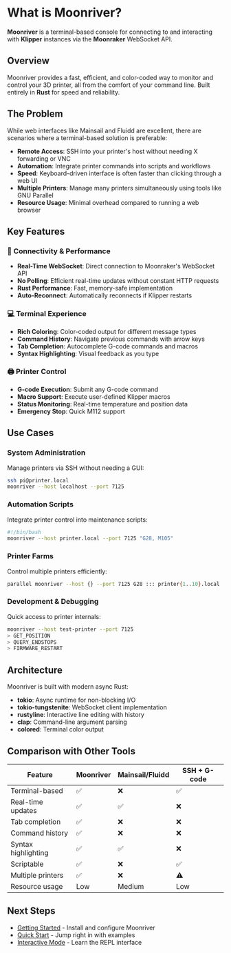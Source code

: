 # What is Moonriver?

**Moonriver** is a terminal-based console for connecting to and interacting with **Klipper** instances via the **Moonraker** WebSocket API.

## Overview

Moonriver provides a fast, efficient, and color-coded way to monitor and control your 3D printer, all from the comfort of your command line. Built entirely in **Rust** for speed and reliability.

## The Problem

While web interfaces like Mainsail and Fluidd are excellent, there are scenarios where a terminal-based solution is preferable:

- **Remote Access**: SSH into your printer's host without needing X forwarding or VNC
- **Automation**: Integrate printer commands into scripts and workflows
- **Speed**: Keyboard-driven interface is often faster than clicking through a web UI
- **Multiple Printers**: Manage many printers simultaneously using tools like GNU Parallel
- **Resource Usage**: Minimal overhead compared to running a web browser

## Key Features

### 🚀 Connectivity & Performance

- **Real-Time WebSocket**: Direct connection to Moonraker's WebSocket API
- **No Polling**: Efficient real-time updates without constant HTTP requests
- **Rust Performance**: Fast, memory-safe implementation
- **Auto-Reconnect**: Automatically reconnects if Klipper restarts

### 💻 Terminal Experience

- **Rich Coloring**: Color-coded output for different message types
- **Command History**: Navigate previous commands with arrow keys
- **Tab Completion**: Autocomplete G-code commands and macros
- **Syntax Highlighting**: Visual feedback as you type

### 🖨️ Printer Control

- **G-code Execution**: Submit any G-code command
- **Macro Support**: Execute user-defined Klipper macros
- **Status Monitoring**: Real-time temperature and position data
- **Emergency Stop**: Quick M112 support

## Use Cases

### System Administration
Manage printers via SSH without needing a GUI:
```bash
ssh pi@printer.local
moonriver --host localhost --port 7125
```

### Automation Scripts
Integrate printer control into maintenance scripts:
```bash
#!/bin/bash
moonriver --host printer.local --port 7125 "G28, M105"
```

### Printer Farms
Control multiple printers efficiently:
```bash
parallel moonriver --host {} --port 7125 G28 ::: printer{1..10}.local
```

### Development & Debugging
Quick access to printer internals:
```bash
moonriver --host test-printer --port 7125
> GET_POSITION
> QUERY_ENDSTOPS
> FIRMWARE_RESTART
```

## Architecture

Moonriver is built with modern async Rust:

- **tokio**: Async runtime for non-blocking I/O
- **tokio-tungstenite**: WebSocket client implementation
- **rustyline**: Interactive line editing with history
- **clap**: Command-line argument parsing
- **colored**: Terminal color output

## Comparison with Other Tools

| Feature | Moonriver | Mainsail/Fluidd | SSH + G-code |
|---------|-----------|-----------------|--------------|
| Terminal-based | ✅ | ❌ | ✅ |
| Real-time updates | ✅ | ✅ | ❌ |
| Tab completion | ✅ | ❌ | ❌ |
| Command history | ✅ | ❌ | ❌ |
| Syntax highlighting | ✅ | ✅ | ❌ |
| Scriptable | ✅ | ❌ | ✅ |
| Multiple printers | ✅ | ❌ | ⚠️ |
| Resource usage | Low | Medium | Low |

## Next Steps

- [Getting Started](/guide/getting-started) - Install and configure Moonriver
- [Quick Start](/guide/quick-start) - Jump right in with examples
- [Interactive Mode](/guide/interactive-mode) - Learn the REPL interface

